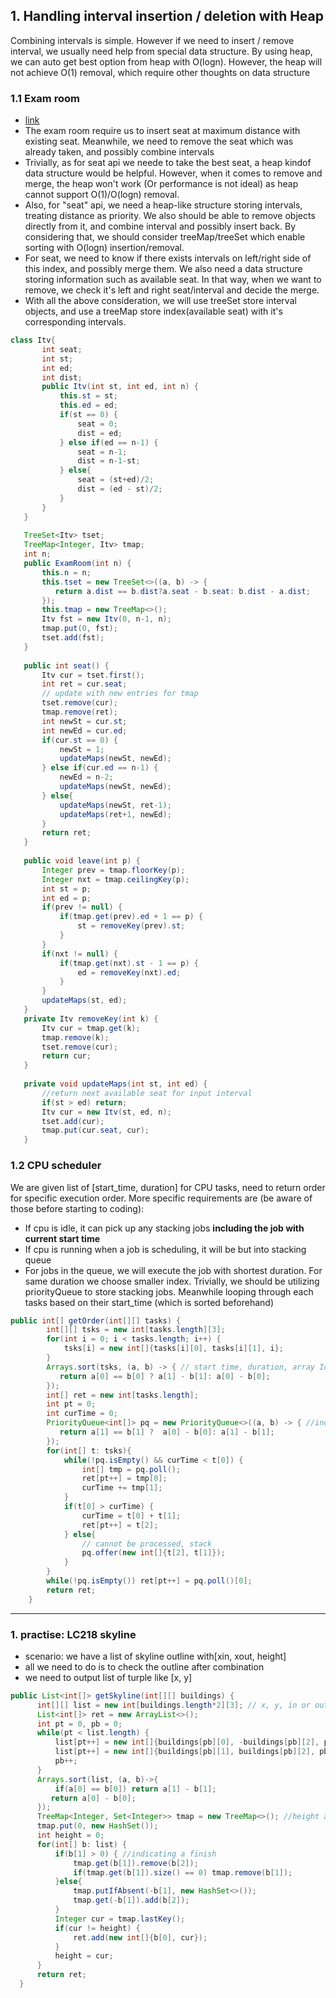 ## 1. Handling interval insertion / deletion with Heap
Combining intervals is simple. However if we need to insert / remove interval, we usually need help from special data structure. By using heap, we can auto get best option from heap with O(logn). However, the heap will not achieve O(1) removal, which require other thoughts on data structure
### 1.1 Exam room
 - [link](https://leetcode.com/problems/exam-room/)
 - The exam room require us to insert seat at maximum distance with existing seat. Meanwhile, we need to remove the seat which was already taken, and possibly combine intervals
 - Trivially, as for seat api we neede to take the best seat, a heap kindof data structure would be helpful. However, when it comes to remove and merge, the heap won't work (Or performance is not ideal) as heap cannot support O(1)/O(logn) removal. 
 - Also, for "seat" api, we need a heap-like structure storing intervals, treating distance as priority. We also should be able to remove objects directly from it, and combine interval and possibly insert back. By considering that, we should consider treeMap/treeSet which enable sorting with O(logn) insertion/removal.
 - For seat, we need to know if there exists intervals on left/right side of this index, and possibly merge them. We also need a data structure storing information such as available seat. In that way, when we want to remove, we check it's left and right seat/interval and decide the merge. 
 - With all the above consideration, we will use treeSet store interval objects, and use a treeMap store index(available seat) with it's corresponding intervals.
 ```java
 class Itv{
        int seat;
        int st;
        int ed;
        int dist;
        public Itv(int st, int ed, int n) {
            this.st = st;
            this.ed = ed;
            if(st == 0) {
                seat = 0;
                dist = ed;
            } else if(ed == n-1) {
                seat = n-1;
                dist = n-1-st;
            } else{
                seat = (st+ed)/2;
                dist = (ed - st)/2;
            }
        }
    }
    
    TreeSet<Itv> tset;
    TreeMap<Integer, Itv> tmap;
    int n;
    public ExamRoom(int n) {
        this.n = n;
        this.tset = new TreeSet<>((a, b) -> {
           return a.dist == b.dist?a.seat - b.seat: b.dist - a.dist;
        });
        this.tmap = new TreeMap<>();
        Itv fst = new Itv(0, n-1, n); 
        tmap.put(0, fst);
        tset.add(fst);
    }
    
    public int seat() {
        Itv cur = tset.first();
        int ret = cur.seat;
        // update with new entries for tmap
        tset.remove(cur);
        tmap.remove(ret);
        int newSt = cur.st;
        int newEd = cur.ed;
        if(cur.st == 0) {
            newSt = 1;
            updateMaps(newSt, newEd);
        } else if(cur.ed == n-1) {
            newEd = n-2;
            updateMaps(newSt, newEd);
        } else{
            updateMaps(newSt, ret-1);
            updateMaps(ret+1, newEd);
        }
        return ret;
    }
    
    public void leave(int p) {
        Integer prev = tmap.floorKey(p);
        Integer nxt = tmap.ceilingKey(p);
        int st = p;
        int ed = p;
        if(prev != null) {
            if(tmap.get(prev).ed + 1 == p) {
                st = removeKey(prev).st;
            }
        }
        if(nxt != null) {
            if(tmap.get(nxt).st - 1 == p) {
                ed = removeKey(nxt).ed;
            }
        }
        updateMaps(st, ed);
    }
    private Itv removeKey(int k) {
        Itv cur = tmap.get(k);
        tmap.remove(k);
        tset.remove(cur);
        return cur;
    }
    
    private void updateMaps(int st, int ed) { 
        //return next available seat for input interval
        if(st > ed) return;
        Itv cur = new Itv(st, ed, n); 
        tset.add(cur);
        tmap.put(cur.seat, cur);
    }
 ```
### 1.2 CPU scheduler
We are given list of [start_time, duration] for CPU tasks, need to return order for specific execution order. More specific requirements are (be aware of those before starting to coding):
 - If cpu is idle, it can pick up any stacking jobs **including the job with current start time**
 - If cpu is running when a job is scheduling, it will be but into stacking queue
 - For jobs in the queue, we will execute the job with shortest duration. For same duration we choose smaller index.
Trivially, we should be utilizing priorityQueue to store stacking jobs. Meanwhile looping through each tasks based on their start_time (which is sorted beforehand)
```java
public int[] getOrder(int[][] tasks) {
        int[][] tsks = new int[tasks.length][3];
        for(int i = 0; i < tasks.length; i++) {
            tsks[i] = new int[]{tasks[i][0], tasks[i][1], i};
        }
        Arrays.sort(tsks, (a, b) -> { // start time, duration, array Idx
           return a[0] == b[0] ? a[1] - b[1]: a[0] - b[0]; 
        });
        int[] ret = new int[tasks.length];
        int pt = 0;
        int curTime = 0;
        PriorityQueue<int[]> pq = new PriorityQueue<>((a, b) -> { //index, processing time, 
           return a[1] == b[1] ?  a[0] - b[0]: a[1] - b[1];
        });
        for(int[] t: tsks){
            while(!pq.isEmpty() && curTime < t[0]) {
                int[] tmp = pq.poll();
                ret[pt++] = tmp[0];
                curTime += tmp[1];
            }
            if(t[0] > curTime) {
                curTime = t[0] + t[1];
                ret[pt++] = t[2];
            } else{
                // cannot be processed, stack
                pq.offer(new int[]{t[2], t[1]});
            }
        }
        while(!pq.isEmpty()) ret[pt++] = pq.poll()[0];
        return ret;
    }
```



------------------------------------------------------------------------------------------------------------------------
<past Note>
 
### 1. practise: LC218 skyline
  - scenario: we have a list of skyline outline with[xin, xout, height]
  - all we need to do is to check the outline after combination
  - we need to output list of turple like [x, y]
  ```java
  public List<int[]> getSkyline(int[][] buildings) {
        int[][] list = new int[buildings.length*2][3]; // x, y, in or out
        List<int[]> ret = new ArrayList<>();
        int pt = 0, pb = 0;
        while(pt < list.length) {
            list[pt++] = new int[]{buildings[pb][0], -buildings[pb][2], pb};
            list[pt++] = new int[]{buildings[pb][1], buildings[pb][2], pb};
            pb++;
        }
        Arrays.sort(list, (a, b)->{
            if(a[0] == b[0]) return a[1] - b[1];
           return a[0] - b[0]; 
        });
        TreeMap<Integer, Set<Integer>> tmap = new TreeMap<>(); //height and the index
        tmap.put(0, new HashSet());
        int height = 0;
        for(int[] b: list) {
            if(b[1] > 0) { //indicating a finish
                tmap.get(b[1]).remove(b[2]);
                if(tmap.get(b[1]).size() == 0) tmap.remove(b[1]);
            }else{
                tmap.putIfAbsent(-b[1], new HashSet<>());
                tmap.get(-b[1]).add(b[2]);
            }
            Integer cur = tmap.lastKey();
            if(cur != height) {
                ret.add(new int[]{b[0], cur});
            }
            height = cur;
        }
        return ret;
    }
  ```
